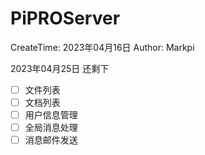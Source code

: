 
# PiPROServer

CreateTime: 2023年04月16日
Author: Markpi

2023年04月25日 还剩下
- [ ] 文件列表
- [ ] 文档列表
- [ ] 用户信息管理
- [ ] 全局消息处理
- [ ] 消息邮件发送